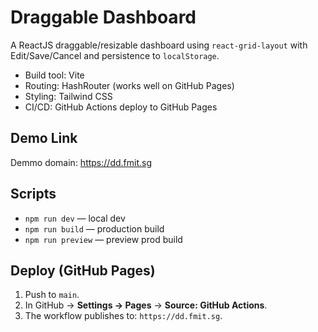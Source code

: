 # Draggable Dashboard

A ReactJS draggable/resizable dashboard using `react-grid-layout` with Edit/Save/Cancel
and persistence to `localStorage`.

- Build tool: Vite
- Routing: HashRouter (works well on GitHub Pages)
- Styling: Tailwind CSS
- CI/CD: GitHub Actions deploy to GitHub Pages

## Demo Link

Demmo domain: https://dd.fmit.sg

## Scripts
- `npm run dev` — local dev
- `npm run build` — production build
- `npm run preview` — preview prod build

## Deploy (GitHub Pages)
1. Push to `main`.
2. In GitHub → **Settings → Pages** → **Source: GitHub Actions**.
3. The workflow publishes to: `https://dd.fmit.sg`.
